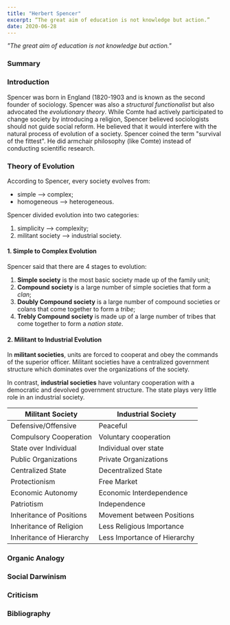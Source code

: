 ```yaml
---
title: "Herbert Spencer"
excerpt: “The great aim of education is not knowledge but action.”
date: 2020-06-28
---
```


*"The great aim of education is not knowledge but action."*

### Summary
### Introduction

Spencer was born in England (1820-1903 and is known as the second founder of sociology. Spencer was also a *structural functionalist* but also advocated the *evolutionary theory*. While Comte had actively participated to change society by introducing a religion, Spencer believed sociologists should not guide social reform. He believed that it would interfere with the natural process of evolution of a society. Spencer coined the term "survival of the fittest". He did armchair philosophy (like Comte) instead of conducting scientific research.

### Theory of Evolution

According to Spencer, every society evolves from:
- simple --> complex;
- homogeneous --> heterogeneous.

Spencer divided evolution into two categories:
1. simplicity --> complexity;
2. militant society --> industrial society.

#### 1. Simple to Complex Evolution

Spencer said that there are 4 stages to evolution:
1. **Simple society** is the most basic society made up of the family unit;
2. **Compound society** is a large number of simple societies that form a *clan*;
3. **Doubly Compound society** is a large number of compound societies or colans that come together to form a *tribe*;
4. **Trebly Compound society** is made up of a large number of tribes that come together to form a *nation state*.

#### 2. Militant to Industrial Evolution

In **militant societies**, units are forced to cooperat and obey the commands of the superior officer. Militant societies have a centralized government structure which dominates over the organizations of the society.

In contrast, **industrial societies** have voluntary cooperation with a democratic and devolved government structure. The state plays very little role in an industrial society.

| Militant Society | Industrial Society |
|------- | ---------|
| Defensive/Offensive | Peaceful |
| Compulsory Cooperation | Voluntary cooperation |
| State over Individual | Individual over state |
| Public Organizations | Private Organizations |
| Centralized State | Decentralized State |
| Protectionism | Free Market |
| Economic Autonomy | Economic Interdependence |
| Patriotism | Independence |
| Inheritance of Positions | Movement between Positions |
| Inheritance of Religion | Less Religious Importance |
| Inheritance of Hierarchy | Less Importance of Hierarchy |




### Organic Analogy
### Social Darwinism
### Criticism
### Bibliography
